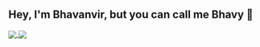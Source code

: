 ## Hey, I'm Bhavanvir, but you can call me Bhavy 👋

<a href="https://github.com/bhavanvir/github-readme-stats">
  <img align="center" src="https://github-readme-stats.vercel.app/api?username=bhavanvir&show_icons=true&theme=react&hide=prs&layout=compact,contribs&hide_border=true" />
</a>
<a href="https://github.com/bhavanvir/github-readme-stats">
  <img align="center" src="https://github-readme-stats.vercel.app/api/top-langs/?username=bhavanvir&theme=react&hide_langs_below=1&l&layout=compact&hide_border=true" />
</a>
